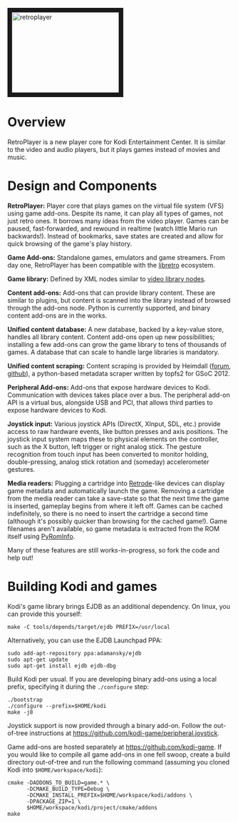 <a href="http://www.youtube.com/watch?feature=player_embedded&v=Moh67r0iBGA
" target="_blank"><img src="http://img.youtube.com/vi/Moh67r0iBGA/0.jpg" 
alt="retroplayer" width="240" height="180" border="10"/></a>

# Overview

RetroPlayer is a new player core for Kodi Entertainment Center. It is similar to the video and audio players, but it plays games instead of movies and music.

# Design and Components

**RetroPlayer:** Player core that plays games on the virtual file system (VFS) using game add-ons. Despite its name, it can play all types of games, not just retro ones. It borrows many ideas from the video player. Games can be paused, fast-forwarded, and rewound in realtime (watch little Mario run backwards!). Instead of bookmarks, save states are created and allow for quick browsing of the game's play history.

**Game Add-ons:** Standalone games, emulators and game streamers. From day one, RetroPlayer has been compatible with the [libretro](http://www.libretro.com/) ecosystem.

**Game library:** Defined by XML nodes similar to [video library nodes](http://kodi.wiki/view/Video_nodes).

**Content add-ons:** Add-ons that can provide library content. These are similar to plugins, but content is scanned into the library instead of browsed through the add-ons node. Python is currently supported, and binary content add-ons are in the works.

**Unified content database:** A new database, backed by a key-value store, handles all library content. Content add-ons open up new possibilities; installing a few add-ons can grow the game library to tens of thousands of games. A database that can scale to handle large libraries is mandatory.

**Unified content scraping:** Content scraping is provided by Heimdall ([forum](http://forum.kodi.tv/showthread.php?tid=134012&page=4), [github](https://github.com/topfs2/heimdall)), a python-based metadata scraper written by topfs2 for GSoC 2012.

**Peripheral Add-ons:** Add-ons that expose hardware devices to Kodi. Communication with devices takes place over a bus. The peripheral add-on API is a virtual bus, alongside USB and PCI, that allows third parties to expose hardware devices to Kodi.

**Joystick input:** Various joystick APIs (DirectX, XInput, SDL, etc.) provide access to raw hardware events, like button presses and axis positions. The joystick input system maps these to physical elements on the controller, such as the X button, left trigger or right analog stick. The gesture recognition from touch input has been converted to monitor holding, double-pressing, analog stick rotation and (someday) accelerometer gestures.

**Media readers:** Plugging a cartridge into [Retrode](http://www.retrode.org/)-like devices can display game metadata and automatically launch the game. Removing a cartridge from the media reader can take a save-state so that the next time the game is inserted, gameplay begins from where it left off. Games can be cached indefinitely, so there is no need to insert the cartridge a second time (although it's possibly quicker than browsing for the cached game!). Game filenames aren't available, so game metadata is extracted from the ROM itself using [PyRomInfo](https://github.com/garbear/pyrominfo).

Many of these features are still works-in-progress, so fork the code and help out!

# Building Kodi and games

Kodi's game library brings EJDB as an additional dependency. On linux, you can provide this yourself:

```
make -C tools/depends/target/ejdb PREFIX=/usr/local
```

Alternatively, you can use the EJDB Launchpad PPA:

```
sudo add-apt-repository ppa:adamansky/ejdb
sudo apt-get update
sudo apt-get install ejdb ejdb-dbg
```

Build Kodi per usual. If you are developing binary add-ons using a local prefix, specifying it during the `./configure` step:

```
./bootstrap
./configure --prefix=$HOME/kodi
make -j8
```

Joystick support is now provided through a binary add-on. Follow the out-of-tree instructions at https://github.com/kodi-game/peripheral.joystick.

Game add-ons are hosted separately at https://github.com/kodi-game. If you would like to compile all game add-ons in one fell swoop, create a build directory out-of-tree and run the following command (assuming you cloned Kodi into `$HOME/workspace/kodi`):

```
cmake -DADDONS_TO_BUILD=game.* \
      -DCMAKE_BUILD_TYPE=Debug \
      -DCMAKE_INSTALL_PREFIX=$HOME/workspace/kodi/addons \
      -DPACKAGE_ZIP=1 \
      $HOME/workspace/kodi/project/cmake/addons
make
```
